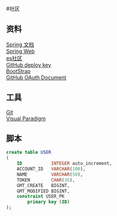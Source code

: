 #社区
## 资料
[Spring 文档](https://spring.io/guides)  
[Spring Web](https://spring.io/guides/gs/serving-web-content/)  
[es社区](https://elasticsearch.cn/explore)  
[GitHub deploy key](https://developer.github.com/v3/guides/managing-deploy-keys/#deploy-keys)  
[BootStrap](https://v3.bootcss.com/getting-started/)  
[GitHub OAuth Document](https://developer.github.com/apps/building-github-apps/creating-a-github-app/)
## 工具
[Git](https://git-scm.com/)  
[Visual Paradigm](https://www.visual-paradigm.com/)

## 脚本
```sql
create table USER
(
    ID           INTEGER auto_increment,
    ACCOUNT_ID   VARCHAR(100),
    NAME         VARCHAR(50),
    TOKEN        CHAR(36),
    GMT_CREATE   BIGINT,
    GMT_MODIFIED BIGINT,
    constraint USER_PK
        primary key (ID)
);
```